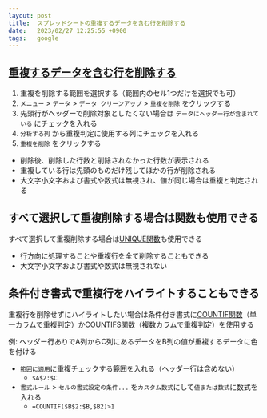 ```yaml
---
layout: post
title:  スプレッドシートの重複するデータを含む行を削除する
date:   2023/02/27 12:25:55 +0900
tags:   google
---
```


## [重複するデータを含む行を削除する](https://support.google.com/docs/answer/6325535?hl=ja)

1.  重複を削除する範囲を選択する（範囲内のセル1つだけを選択でも可）
1.  `メニュー` > `データ` > `データ クリーンアップ` > `重複を削除` をクリックする
1.  先頭行がヘッダーで削除対象としたくない場合は `データにヘッダー行が含まれている` にチェックを入れる
1.  `分析する列` から重複判定に使用する列にチェックを入れる
1.  `重複を削除` をクリックする

-   削除後、削除した行数と削除されなかった行数が表示される
-   重複している行は先頭のものだけ残してほかの行が削除される
-   大文字小文字および書式や数式は無視され、値が同じ場合は重複と判定される

## すべて選択して重複削除する場合は関数も使用できる

すべて選択して重複削除する場合は[UNIQUE関数](https://support.google.com/docs/answer/10522653?hl=ja)も使用できる

-   行方向に処理することや重複行を全て削除することもできる
-   大文字小文字および書式や数式は無視されない

## 条件付き書式で重複行をハイライトすることもできる

重複行を削除せずにハイライトしたい場合は条件付き書式に[COUNTIF関数](https://support.google.com/docs/answer/3093480?hl=ja)（単一カラムで重複判定）か[COUNTIFS関数](https://support.google.com/docs/answer/3256550?hl=ja)（複数カラムで重複判定）を使用する

例: ヘッダー行ありでA列からC列にあるデータをB列の値が重複するデータに色を付ける

-   `範囲に適用`に重複チェックする範囲を入れる（ヘッダー行は含めない）
    -   `$A$2:$C`
-   `書式ルール` > `セルの書式設定の条件...` を`カスタム数式`にして`値または数式`に数式を入れる
    -   `=COUNTIF($B$2:$B,$B2)>1`
